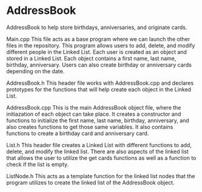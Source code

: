 # AddressBook
AddressBook to help store birthdays, anniversaries, and originate cards.

Main.cpp
This file acts as a base program where we can launch the other files in the repository. This program allows users to add, delete, and modify different people in the Linked List. Each user is created as an object and stored in a Linked List. Each object contains a first name, last name, birthday, anniversary. Users can also create birthday or anniversary cards depending on the date. 

AddressBook.h
This header file works with AddressBook.cpp and declares prototypes for the functions that will help create each object in the Linked List. 

AddressBook.cpp
This is the main AddressBook object file, where the initiazation of each object can take place. It creates a constructor and functions to initialize the first name, last name, birthday, anniversary, and also creates functions to get those same variables. It also contains functions to create a birthday card and anniversary card. 

List.h
This header file creates a Linked List with different functions to add, delete, and modify the linked list. There are also aspects of the linked list that allows the user to utilize the get cards functions as well as a function to check if the list is empty. 

ListNode.h
This acts as a template function for the linked list nodes that the program utilizes to create the linked list of the AddressBook object. 
